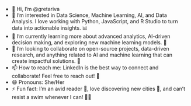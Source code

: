 - 👋 Hi, I’m @gretariva
- 👀 I’m interested in Data Science, Machine Learning, AI, and Data Analysis. I love working with Python, JavaScript, and R Studio to turn data into actionable insights. 📊
- 🌱 I’m currently learning more about advanced analytics, AI-driven decision making, and exploring new machine learning models. 🚀
- 💞️ I’m looking to collaborate on open-source projects, data-driven research, and anything related to AI and machine learning that can create impactful solutions. 🤖
- 📫 How to reach me: LinkedIn is the best way to connect and collaborate! Feel free to reach out! 💌
- 😄 Pronouns: She/Her
- ⚡ Fun fact: I’m an avid reader 📖, love discovering new cities 🌆, and can’t resist a swim whenever I can! 🏊‍♀️


<!---
gretariva/gretariva is a ✨ special ✨ repository because its `README.md` (this file) appears on your GitHub profile.
You can click the Preview link to take a look at your changes.
--->
